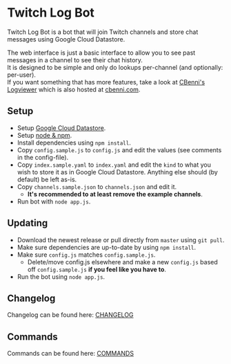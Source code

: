 # Twitch Log Bot
Twitch Log Bot is a bot that will join Twitch channels and store chat messages using Google Cloud Datastore.

The web interface is just a basic interface to allow you to see past messages in a channel to see their chat history.  
It is designed to be simple and only do lookups per-channel (and optionally: per-user).  
If you want something that has more features, take a look at [CBenni's Logviewer](https://github.com/CBenni/logviewer) which is also hosted at [cbenni.com](https://cbenni.com/).

## Setup
- Setup [Google Cloud Datastore](https://console.cloud.google.com/datastore/).
- Setup [node & npm](https://nodejs.org/).
- Install dependencies using `npm install`.
- Copy `config.sample.js` to `config.js` and edit the values (see comments in the config-file).
- Copy `index.sample.yaml` to `index.yaml` and edit the `kind` to what you wish to store it as in Google Cloud Datastore. Anything else should (by default) be left as-is.
- Copy `channels.sample.json` to `channels.json` and edit it.
    - **It's recommended to at least remove the example channels**.
- Run bot with `node app.js`.

## Updating
- Download the newest release or pull directly from `master` using `git pull`.
- Make sure dependencies are up-to-date by using `npm install`.
- Make sure `config.js` matches `config.sample.js`.
    - Delete/move config.js elsewhere and make a new `config.js` based off `config.sample.js` **if you feel like you have to**.
- Run the bot using `node app.js`.

## Changelog
Changelog can be found here: [CHANGELOG](/CHANGELOG.md)

## Commands
Commands can be found here: [COMMANDS](/COMMANDS.md)
